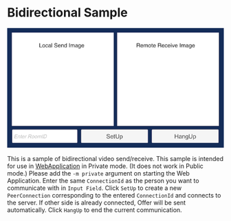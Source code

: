 # Bidirectional Sample

![1on1 Sample](images/renderstreaming_1on1sample.png)

This is a sample of bidirectional video send/receive.
This sample is intended for use in [WebApplication](webapp.md) in Private mode. (It does not work in Public mode.)
Please add the `-m private` argument on starting the Web Application.
Enter the same `ConnectionId` as the person you want to communicate with in `Input Field`.
Click `SetUp` to create a new` PeerConnection` corresponding to the entered `ConnectionId` and connects to the server.
If other side is already connected, Offer will be sent automatically.
Click `HangUp` to end the current communication.